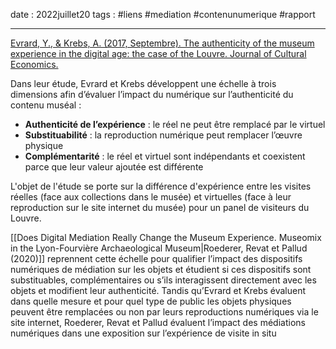 date : 2022juillet20
tags : #liens #mediation #contenunumerique #rapport

---------

[Evrard, Y., & Krebs, A. (2017, Septembre). The authenticity of the museum experience in the digital age: the case of the Louvre. Journal of Cultural Economics.](https://www.researchgate.net/publication/320133421_The_authenticity_of_the_museum_experience_in_the_digital_age_the_case_of_the_Louvre/link/5f71d7a892851c14bc9b1684/download) 

Dans leur étude, Evrard et Krebs développent une échelle à trois dimensions afin d’évaluer l’impact du numérique sur l’authenticité du contenu muséal : 
- **Authenticité de l’expérience** : le réel ne peut être remplacé par le virtuel
- **Substituabilité** : la reproduction numérique peut remplacer l’œuvre physique
- **Complémentarité** : le réel et virtuel sont indépendants et coexistent parce que leur valeur ajoutée est différente

L'objet de l'étude se porte sur la différence d'expérience entre les visites réelles (face aux collections dans le musée) et virtuelles (face à leur reproduction sur le site internet du musée) pour un panel de visiteurs du Louvre. 

[[Does Digital Mediation Really Change the Museum Experience. Museomix in the Lyon-Fourvière Archaeological Museum|Roederer, Revat et Pallud (2020)]] reprennent cette échelle pour qualifier l’impact des dispositifs numériques de médiation sur les objets et étudient si ces dispositifs sont substituables, complémentaires ou s’ils interagissent directement avec les objets et modifient leur authenticité. Tandis qu’Evrard et Krebs évaluent dans quelle mesure et pour quel type de public les objets physiques peuvent être remplacées ou non par leurs reproductions numériques via le site internet, Roederer, Revat et Pallud évaluent l’impact des médiations numériques dans une exposition sur l’expérience de visite in situ